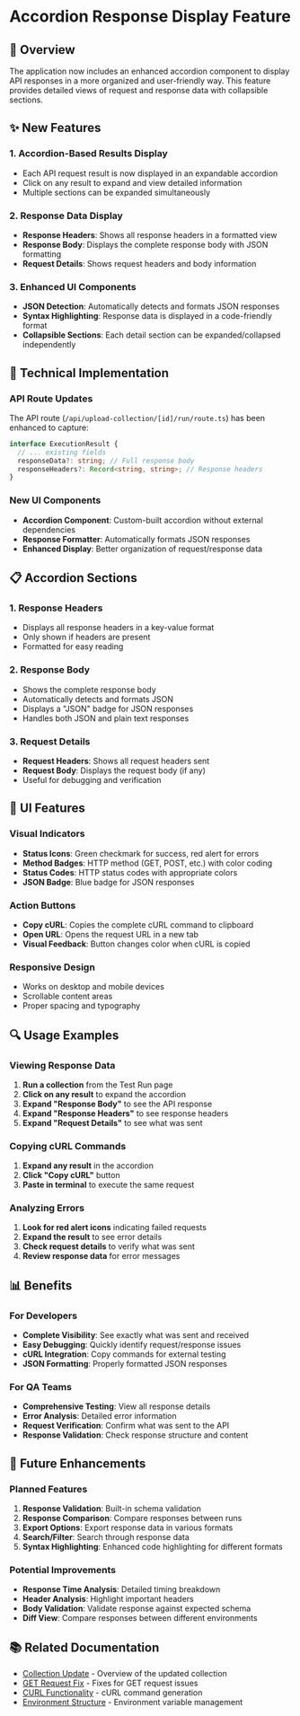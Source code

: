 # Accordion Response Display Feature

## 🎯 Overview

The application now includes an enhanced accordion component to display API responses in a more organized and user-friendly way. This feature provides detailed views of request and response data with collapsible sections.

## ✨ New Features

### 1. **Accordion-Based Results Display**

- Each API request result is now displayed in an expandable accordion
- Click on any result to expand and view detailed information
- Multiple sections can be expanded simultaneously

### 2. **Response Data Display**

- **Response Headers**: Shows all response headers in a formatted view
- **Response Body**: Displays the complete response body with JSON formatting
- **Request Details**: Shows request headers and body information

### 3. **Enhanced UI Components**

- **JSON Detection**: Automatically detects and formats JSON responses
- **Syntax Highlighting**: Response data is displayed in a code-friendly format
- **Collapsible Sections**: Each detail section can be expanded/collapsed independently

## 🔧 Technical Implementation

### API Route Updates

The API route (`/api/upload-collection/[id]/run/route.ts`) has been enhanced to capture:

```typescript
interface ExecutionResult {
  // ... existing fields
  responseData?: string; // Full response body
  responseHeaders?: Record<string, string>; // Response headers
}
```

### New UI Components

- **Accordion Component**: Custom-built accordion without external dependencies
- **Response Formatter**: Automatically formats JSON responses
- **Enhanced Display**: Better organization of request/response data

## 📋 Accordion Sections

### 1. **Response Headers**

- Displays all response headers in a key-value format
- Only shown if headers are present
- Formatted for easy reading

### 2. **Response Body**

- Shows the complete response body
- Automatically detects and formats JSON
- Displays a "JSON" badge for JSON responses
- Handles both JSON and plain text responses

### 3. **Request Details**

- **Request Headers**: Shows all request headers sent
- **Request Body**: Displays the request body (if any)
- Useful for debugging and verification

## 🎨 UI Features

### Visual Indicators

- **Status Icons**: Green checkmark for success, red alert for errors
- **Method Badges**: HTTP method (GET, POST, etc.) with color coding
- **Status Codes**: HTTP status codes with appropriate colors
- **JSON Badge**: Blue badge for JSON responses

### Action Buttons

- **Copy cURL**: Copies the complete cURL command to clipboard
- **Open URL**: Opens the request URL in a new tab
- **Visual Feedback**: Button changes color when cURL is copied

### Responsive Design

- Works on desktop and mobile devices
- Scrollable content areas
- Proper spacing and typography

## 🔍 Usage Examples

### Viewing Response Data

1. **Run a collection** from the Test Run page
2. **Click on any result** to expand the accordion
3. **Expand "Response Body"** to see the API response
4. **Expand "Response Headers"** to see response headers
5. **Expand "Request Details"** to see what was sent

### Copying cURL Commands

1. **Expand any result** in the accordion
2. **Click "Copy cURL"** button
3. **Paste in terminal** to execute the same request

### Analyzing Errors

1. **Look for red alert icons** indicating failed requests
2. **Expand the result** to see error details
3. **Check request details** to verify what was sent
4. **Review response data** for error messages

## 📊 Benefits

### For Developers

- **Complete Visibility**: See exactly what was sent and received
- **Easy Debugging**: Quickly identify request/response issues
- **cURL Integration**: Copy commands for external testing
- **JSON Formatting**: Properly formatted JSON responses

### For QA Teams

- **Comprehensive Testing**: View all response details
- **Error Analysis**: Detailed error information
- **Request Verification**: Confirm what was sent to the API
- **Response Validation**: Check response structure and content

## 🚀 Future Enhancements

### Planned Features

1. **Response Validation**: Built-in schema validation
2. **Response Comparison**: Compare responses between runs
3. **Export Options**: Export response data in various formats
4. **Search/Filter**: Search through response data
5. **Syntax Highlighting**: Enhanced code highlighting for different formats

### Potential Improvements

- **Response Time Analysis**: Detailed timing breakdown
- **Header Analysis**: Highlight important headers
- **Body Validation**: Validate response against expected schema
- **Diff View**: Compare responses between different environments

## 📚 Related Documentation

- [Collection Update](./COLLECTION_UPDATE.md) - Overview of the updated collection
- [GET Request Fix](./GET_REQUEST_FIX.md) - Fixes for GET request issues
- [CURL Functionality](./CURL_FUNCTIONALITY.md) - cURL command generation
- [Environment Structure](./ENVIRONMENT_STRUCTURE.md) - Environment variable management
